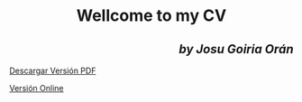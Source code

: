 <div style="text-align: center">

# Wellcome to my CV

</div>

<div style="text-align: right">
	
## *by Josu Goiria Orán*

</div>

[Descargar Versión PDF](Cita_D172403.pdf)

[Versión Online](https://josuds.github.io/CV/)

